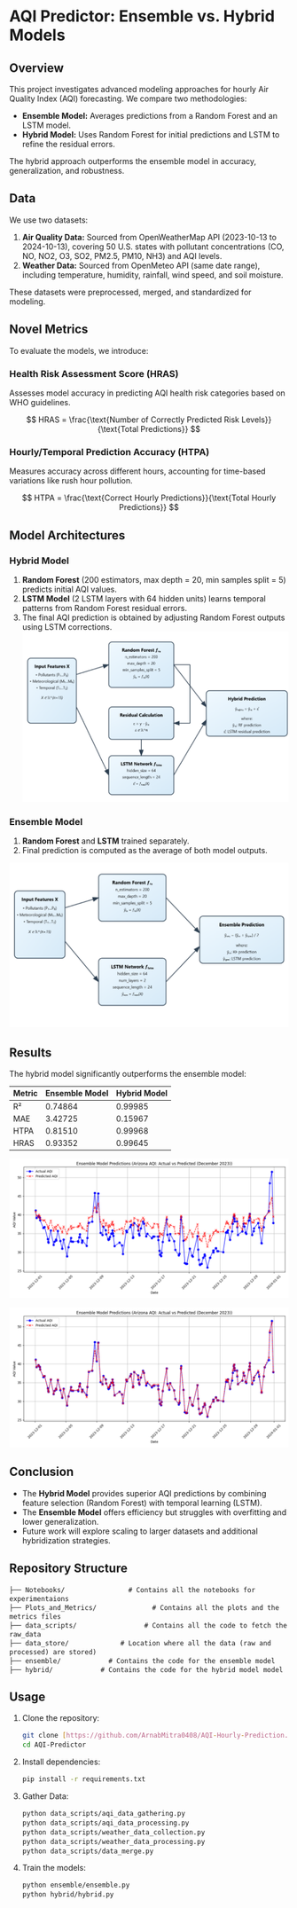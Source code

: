 # AQI Predictor: Ensemble vs. Hybrid Models

## Overview
This project investigates advanced modeling approaches for hourly Air Quality Index (AQI) forecasting. We compare two methodologies:
- **Ensemble Model:** Averages predictions from a Random Forest and an LSTM model.
- **Hybrid Model:** Uses Random Forest for initial predictions and LSTM to refine the residual errors.

The hybrid approach outperforms the ensemble model in accuracy, generalization, and robustness.

## Data
We use two datasets:
1. **Air Quality Data:** Sourced from OpenWeatherMap API (2023-10-13 to 2024-10-13), covering 50 U.S. states with pollutant concentrations (CO, NO, NO2, O3, SO2, PM2.5, PM10, NH3) and AQI levels.
2. **Weather Data:** Sourced from OpenMeteo API (same date range), including temperature, humidity, rainfall, wind speed, and soil moisture.

These datasets were preprocessed, merged, and standardized for modeling.

## Novel Metrics
To evaluate the models, we introduce:

### Health Risk Assessment Score (HRAS)
Assesses model accuracy in predicting AQI health risk categories based on WHO guidelines.

$$ HRAS = \frac{\text{Number of Correctly Predicted Risk Levels}}{\text{Total Predictions}} $$

### Hourly/Temporal Prediction Accuracy (HTPA)
Measures accuracy across different hours, accounting for time-based variations like rush hour pollution.

$$ HTPA = \frac{\text{Correct Hourly Predictions}}{\text{Total Hourly Predictions}} $$

## Model Architectures
### Hybrid Model
1. **Random Forest** (200 estimators, max depth = 20, min samples split = 5) predicts initial AQI values.
2. **LSTM Model** (2 LSTM layers with 64 hidden units) learns temporal patterns from Random Forest residual errors.
3. The final AQI prediction is obtained by adjusting Random Forest outputs using LSTM corrections.
![Hybrid_Model_Architecture](https://github.com/ArnabMitra0408/AQI-Predictor/blob/main/Plots_And_Metrics/Hybrid_Model_Architecture.png)

### Ensemble Model
1. **Random Forest** and **LSTM** trained separately.
2. Final prediction is computed as the average of both model outputs.

![Ensemble_Model_Architecture](https://github.com/ArnabMitra0408/AQI-Predictor/blob/main/Plots_And_Metrics/Ensemble_Model_Architecture.png)

## Results
The hybrid model significantly outperforms the ensemble model:

| Metric  | Ensemble Model | Hybrid Model |
|---------|---------------|--------------|
| R²      | 0.74864       | 0.99985      |
| MAE     | 3.42725       | 0.15967      |
| HTPA    | 0.81510       | 0.99968      |
| HRAS    | 0.93352       | 0.99645      |


![Ensemble Model Predictions (Actual vs Predicted)](https://github.com/ArnabMitra0408/AQI-Predictor/blob/main/Plots_And_Metrics/EnsembleModelPredictions(Acutal_Vs_Predicted).png)


![Hybrid Model Predictions (Actual vs Predicted)](https://github.com/ArnabMitra0408/AQI-Predictor/blob/main/Plots_And_Metrics/HybridModelPredictions(Acutal_Vs_Predicted).png)



## Conclusion
- The **Hybrid Model** provides superior AQI predictions by combining feature selection (Random Forest) with temporal learning (LSTM).
- The **Ensemble Model** offers efficiency but struggles with overfitting and lower generalization.
- Future work will explore scaling to larger datasets and additional hybridization strategies.

## Repository Structure
```
├── Notebooks/                # Contains all the notebooks for experimentaions
├── Plots_and_Metrics/              # Contains all the plots and the metrics files
├── data_scripts/                 # Contains all the code to fetch the raw_data
├── data_store/             # Location where all the data (raw and processed) are stored)
├── ensemble/            # Contains the code for the ensemble model
├── hybrid/            # Contains the code for the hybrid model model

```

## Usage
1. Clone the repository:
   ```bash
   git clone [https://github.com/ArnabMitra0408/AQI-Hourly-Prediction.git](https://github.com/ArnabMitra0408/AQI-Predictor.git)
   cd AQI-Predictor
   ```
2. Install dependencies:
   ```bash
   pip install -r requirements.txt
   ```
3. Gather Data:
   ```bash
   python data_scripts/aqi_data_gathering.py
   python data_scripts/aqi_data_processing.py
   python data_scripts/weather_data_collection.py
   python data_scripts/weather_data_processing.py
   python data_scripts/data_merge.py
   
   ```
4. Train the models:
   ```bash
   python ensemble/ensemble.py
   python hybrid/hybrid.py
   ```
